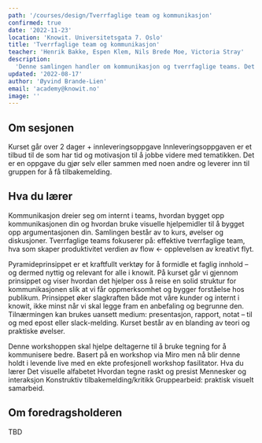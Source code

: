 ```yaml
---
path: '/courses/design/Tverrfaglige team og kommunikasjon'
confirmed: true
date: '2022-11-23'
location: 'Knowit. Universitetsgata 7. Oslo'
title: 'Tverrfaglige team og kommunikasjon'
teacher: 'Henrik Bakke, Espen Klem, Nils Brede Moe, Victoria Stray'
description:
  'Denne samlingen handler om kommunikasjon og tverrfaglige teams. Det er to mekanismer for å fungere og få gjort noe i prosjekter.'
updated: '2022-08-17'
author: 'Øyvind Brande-Lien'
email: 'academy@knowit.no'
image: ''
---
```


## Om sesjonen

Kurset går over 2 dager + innleveringsoppgave
Innleveringsoppgaven er et tilbud til de som har tid og motivasjon til å jobbe videre med tematikken. Det er en oppgave du gjør selv eller sammen med noen andre og leverer inn til gruppen for å få tilbakemelding.

## Hva du lærer

Kommunikasjon dreier seg om internt i teams, hvordan bygget opp kommunikasjonen din og hvordan bruke visuelle hjelpemidler til å bygget opp argumentasjonen din. Samlingen består av to kurs, øvelser og diskusjoner. Tverrfaglige teams fokuserer på: effektive tverrfaglige team, hva som skaper produktivitet verdien av flow <- opplevelsen av kreativt flyt.

Pyramideprinsippet er et kraftfullt verktøy for å formidle et faglig innhold – og dermed nyttig og relevant for alle i knowit. På kurset går vi gjennom prinsippet og viser hvordan det hjelper oss å reise en solid struktur for kommunikasjonen slik at vi får oppmerksomhet og bygger forståelse hos publikum.
Prinsippet øker slagkraften både mot våre kunder og internt i knowit, ikke minst når vi skal legge fram en anbefaling og begrunne den. Tilnærmingen kan brukes uansett medium: presentasjon, rapport, notat – til og med epost eller slack-melding. Kurset består av en blanding av teori og praktiske øvelser.

Denne workshoppen skal hjelpe deltagerne til å bruke tegning for å kommunisere bedre. Basert på en workshop via Miro men nå blir denne holdt i levende live med en ekte profesjonell workshop fasilitator.
Hva du lærer
Det visuelle alfabetet
Hvordan tegne raskt og presist
Mennesker og interaksjon
Konstruktiv tilbakemelding/kritikk
Gruppearbeid: praktisk visuelt samarbeid.


## Om foredragsholderen

TBD
